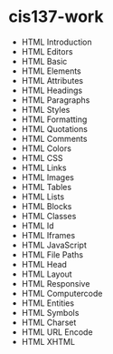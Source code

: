 # cis137-work

- HTML Introduction
- HTML Editors
- HTML Basic
- HTML Elements
- HTML Attributes
- HTML Headings
- HTML Paragraphs
- HTML Styles
- HTML Formatting
- HTML Quotations
- HTML Comments
- HTML Colors
- HTML CSS
- HTML Links
- HTML Images
- HTML Tables
- HTML Lists
- HTML Blocks
- HTML Classes
- HTML Id
- HTML Iframes
- HTML JavaScript
- HTML File Paths
- HTML Head
- HTML Layout
- HTML Responsive
- HTML Computercode
- HTML Entities
- HTML Symbols
- HTML Charset
- HTML URL Encode
- HTML XHTML
